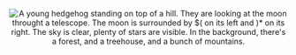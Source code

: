 <p style="text-align:center" align="center">
<img src="https://cdn.githubraw.com/scrabsha/expendable/main/assets/top_image.png"
     style="text-align:center"
     alt="A young hedgehog standing on top of a hill. They are looking at the moon throught a telescope. The moon is surrounded by $( on its left and )* on its right. The sky is clear, plenty of stars are visible. In the background, there's a forest, and a treehouse, and a bunch of mountains." />
</p>
